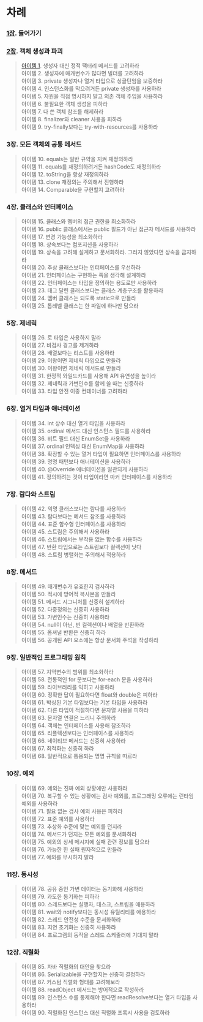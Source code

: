 # 차례

### [1장](https://github.com/nohdonggyeong/study-2025-effective-java/blob/main/1%EC%9E%A5/1%EC%9E%A5.md). 들어가기

### [2장](https://github.com/nohdonggyeong/study-2025-effective-java/blob/main/2%EC%9E%A5/2%EC%9E%A5.md). 객체 생성과 파괴
> [아이템 1](https://github.com/nohdonggyeong/study-2025-effective-java/blob/main/2%EC%9E%A5/%EC%95%84%EC%9D%B4%ED%85%9C_1.md). 생성자 대신 정적 팩터리 메서드를 고려하라   
> 아이템 2. 생성자에 매개변수가 많다면 빌더를 고려하라   
> 아이템 3. private 생성자나 열거 타입으로 싱글턴임을 보증하라   
> 아이템 4. 인스턴스화를 막으려거든 private 생성자를 사용하라   
> 아이템 5. 자원을 직접 명시하지 말고 의존 객체 주입을 사용하라   
> 아이템 6. 불필요한 객체 생성을 피하라   
> 아이템 7. 다 쓴 객체 참조를 해제하라   
> 아이템 8. finalizer와 cleaner 사용을 피하라   
> 아이템 9. try-finally보다는 try-with-resources를 사용하라

### 3장. 모든 객체의 공통 메서드
> 아이템 10. equals는 일반 규약을 지켜 재정의하라   
> 아이템 11. equals를 재정의하려거든 hashCode도 재정의하라   
> 아이템 12. toString을 항상 재정의하라   
> 아이템 13. clone 재정의는 주의해서 진행하라   
> 아이템 14. Comparable을 구현할지 고려하라   

### 4장. 클래스와 인터페이스
> 아이템 15. 클래스와 멤버의 접근 권한을 최소화하라   
> 아이템 16. public 클래스에서는 public 필드가 아닌 접근자 메서드를 사용하라   
> 아이템 17. 변경 가능성을 최소화하라   
> 아이템 18. 상속보다는 컴포지션을 사용하라   
> 아이템 19. 상속을 고려해 설계하고 문서화하라. 그러지 않았다면 상속을 금지하라   
> 아이템 20. 추상 클래스보다는 인터페이스를 우선하라   
> 아이템 21. 인터페이스는 구현하는 쪽을 생각해 설계하라   
> 아이템 22. 인터페이스는 타입을 정의하는 용도로만 사용하라   
> 아이템 23. 태그 달린 클래스보다는 클래스 계층구조를 활용하라   
> 아이템 24. 멤버 클래스는 되도록 static으로 만들라   
> 아이템 25. 톱레벨 클래스는 한 파일에 하나만 담으라   

### 5장. 제네릭
> 아이템 26. 로 타입은 사용하지 말라   
> 아이템 27. 비검사 경고를 제거하라   
> 아이템 28. 배열보다는 리스트를 사용하라   
> 아이템 29. 이왕이면 제네릭 타입으로 만들라   
> 아이템 30. 이왕이면 제네릭 메서드로 만들라   
> 아이템 31. 한정적 와일드카드를 사용해 API 유연성을 높이라   
> 아이템 32. 제네릭과 가변인수를 함께 쓸 때는 신중하라   
> 아이템 33. 타입 안전 이종 컨테이너를 고려하라   

### 6장. 열거 타입과 애너테이션
> 아이템 34. int 상수 대신 열거 타입을 사용하라   
> 아이템 35. ordinal 메서드 대신 인스턴스 필드를 사용하라   
> 아이템 36. 비트 필드 대신 EnumSet을 사용하라   
> 아이템 37. ordinal 인덱싱 대신 EnumMap을 사용하라   
> 아이템 38. 확장할 수 있는 열거 타입이 필요하면 인터페이스를 사용하라   
> 아이템 39. 명명 패턴보다 애너테이션을 사용하라   
> 아이템 40. @Override 애너테이션을 일관되게 사용하라   
> 아이템 41. 정의하려는 것이 타입이라면 마커 인터페이스를 사용하라   

### 7장. 람다와 스트림
> 아이템 42. 익명 클래스보다는 람다를 사용하라   
> 아이템 43. 람다보다는 메서드 참조를 사용하라   
> 아이템 44. 표준 함수형 인터페이스를 사용하라   
> 아이템 45. 스트림은 주의해서 사용하라   
> 아이템 46. 스트림에서는 부작용 없는 함수를 사용하라   
> 아이템 47. 반환 타입으로는 스트림보다 컬렉션이 낫다   
> 아이템 48. 스트림 병렬화는 주의해서 적용하라   

### 8장. 메서드
> 아이템 49. 매개변수가 유효한지 검사하라   
> 아이템 50. 적시에 방어적 복사본을 만들라   
> 아이템 51. 메서드 시그니처를 신중히 설계하라   
> 아이템 52. 다중정의는 신중히 사용하라   
> 아이템 53. 가변인수는 신중히 사용하라   
> 아이템 54. null이 아닌, 빈 컬렉션이나 배열을 반환하라   
> 아이템 55. 옵셔널 반환은 신중히 하라   
> 아이템 56. 공개된 API 요소에는 항상 문서화 주석을 작성하라   

### 9장. 일반적인 프로그래밍 원칙
> 아이템 57. 지역변수의 범위를 최소화하라   
> 아이템 58. 전통적인 for 문보다는 for-each 문을 사용하라   
> 아이템 59. 라이브러리를 익히고 사용하라   
> 아이템 60. 정확한 답이 필요하다면 float와 double은 피하라   
> 아이템 61. 박싱된 기본 타입보다는 기본 타입을 사용하라   
> 아이템 62. 다른 타입이 적절하다면 문자열 사용을 피하라   
> 아이템 63. 문자열 연결은 느리니 주의하라   
> 아이템 64. 객체는 인터페이스를 사용해 참조하라   
> 아이템 65. 리플렉션보다는 인터페이스를 사용하라   
> 아이템 66. 네이티브 메서드는 신중히 사용하라   
> 아이템 67. 최적화는 신중히 하라   
> 아이템 68. 일반적으로 통용되는 명명 규칙을 따르라   

### 10장. 예외
> 아이템 69. 예외는 진짜 예외 상황에만 사용하라   
> 아이템 70. 복구할 수 있는 상황에는 검사 예외를, 프로그래밍 오류에는 런타임 예외를 사용하라   
> 아이템 71. 필요 없는 검사 예외 사용은 피하라   
> 아이템 72. 표준 예외를 사용하라   
> 아이템 73. 추상화 수준에 맞는 예외를 던지라   
> 아이템 74. 메서드가 던지는 모든 예외를 문서화하라   
> 아이템 75. 예외의 상세 메시지에 실패 관련 정보를 담으라   
> 아이템 76. 가능한 한 실패 원자적으로 만들라   
> 아이템 77. 예외를 무시하지 말라   

### 11장. 동시성
> 아이템 78. 공유 중인 가변 데이터는 동기화해 사용하라   
> 아이템 79. 과도한 동기화는 피하라   
> 아이템 80. 스레드보다는 실행자, 태스크, 스트림을 애용하라   
> 아이템 81. wait와 notify보다는 동시성 유틸리티를 애용하라   
> 아이템 82. 스레드 안전성 수준을 문서화하라   
> 아이템 83. 지연 초기화는 신중히 사용하라   
> 아이템 84. 프로그램의 동작을 스레드 스케줄러에 기대지 말라   

### 12장. 직렬화
> 아이템 85. 자바 직렬화의 대안을 찾으라   
> 아이템 86. Serializable을 구현할지는 신중히 결정하라   
> 아이템 87. 커스텀 직렬화 형태를 고려해보라   
> 아이템 88. readObject 메서드는 방어적으로 작성하라   
> 아이템 89. 인스턴스 수를 통제해야 한다면 readResolve보다는 열거 타입을 사용하라   
> 아이템 90. 직렬화된 인스턴스 대신 직렬화 프록시 사용을 검토하라   
